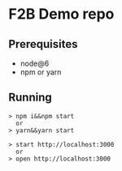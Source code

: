 # F2B Demo repo

## Prerequisites

- node@6
- npm or yarn

## Running

```
> npm i&&npm start
  or
> yarn&&yarn start
```

```
> start http://localhost:3000
  or
> open http://localhost:3000
```
